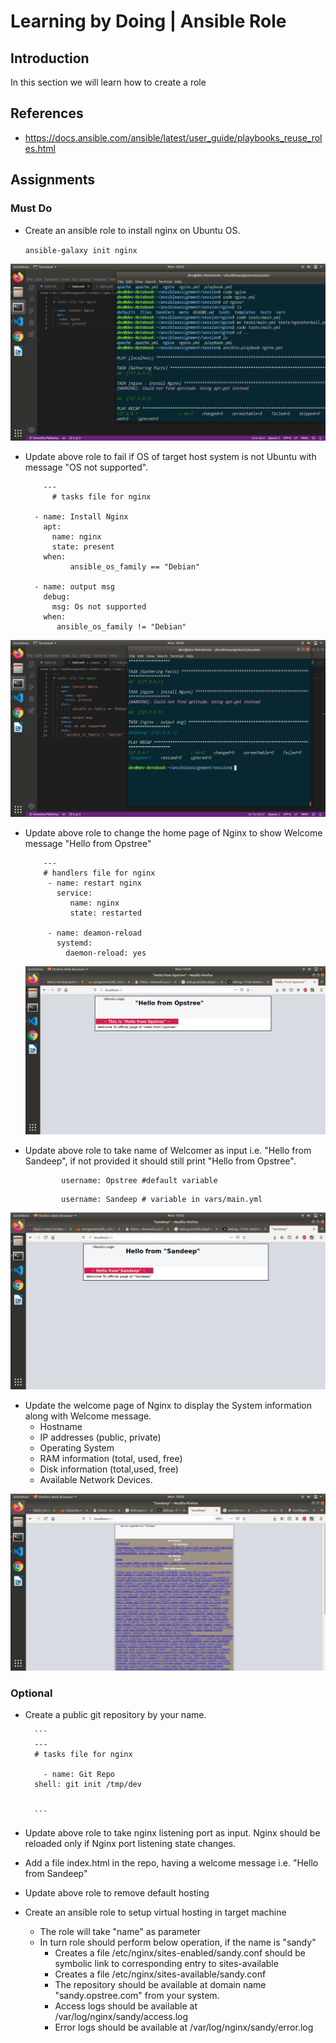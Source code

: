 # Learning by Doing | Ansible Role

## Introduction
In this section we will learn how to create a role

## References
- https://docs.ansible.com/ansible/latest/user_guide/playbooks_reuse_roles.html

## Assignments
### Must Do
- Create an ansible role to install nginx on Ubuntu OS.
    
    ``` ansible-galaxy init nginx ```


![image](images/insnginx.png)



- Update above role to fail if OS of target host system is not Ubuntu with message "OS not supported".

    ```
        ---
          # tasks file for nginx
    
      - name: Install Nginx
        apt:
          name: nginx
          state: present
        when: 
              ansible_os_family == "Debian"
    
      - name: output msg
        debug:
          msg: Os not supported
        when:
           ansible_os_family != "Debian"

    ```


![image](images/osnot.png)

- Update above role to change the home page of Nginx to show Welcome message "Hello from Opstree"

    ``` 
        ---
        # handlers file for nginx
         - name: restart nginx
           service:
              name: nginx
              state: restarted

         - name: deamon-reload
           systemd:
             daemon-reload: yes

    ```
    

    ![image](images/opstree.png)

- Update above role to take name of Welcomer as input i.e. "Hello from Sandeep", if not provided it should still print "Hello from Opstree".
    
    ```
            username: Opstree #default variable
    ```

    ```
            username: Sandeep # variable in vars/main.yml
    ```
![image](images/sandeep.png)

- Update the welcome page of Nginx to display the System information along with Welcome message.
  * Hostname
  * IP addresses (public, private)
  * Operating System
  * RAM information (total, used, free)
  * Disk information (total,used, free)
  * Available Network Devices.


![image](images/information.png)

### Optional
- Create a public git repository by your name.

        ```
        ---
        # tasks file for nginx

          - name: Git Repo
        shell: git init /tmp/dev
      

        ```
- Update above role to take nginx listening port as input. Nginx should be reloaded only if Nginx port listening state changes.

- Add a file index.html in the repo, having a welcome message i.e. "Hello from Sandeep"
- Update above role to remove default hosting
- Create an ansible role to setup virtual hosting in target machine
  - The role will take "name" as parameter
  - In turn role should perform below operation, if the name is "sandy"
    - Creates a file /etc/nginx/sites-enabled/sandy.conf should be symbolic link to corresponding entry to sites-available
    - Creates a file /etc/nginx/sites-available/sandy.conf
    - The repository should be available at domain name "sandy.opstree.com" from your system.
    - Access logs should be available at /var/log/nginx/sandy/access.log
    - Error logs should be available at /var/log/nginx/sandy/error.log
